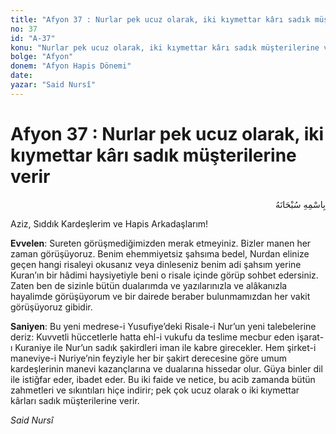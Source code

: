 ```yaml
---
title: "Afyon 37 : Nurlar pek ucuz olarak, iki kıymettar kârı sadık müşterilerine verir"
no: 37
id: "A-37"
konu: "Nurlar pek ucuz olarak, iki kıymettar kârı sadık müşterilerine verir"
bolge: "Afyon"
donem: "Afyon Hapis Dönemi"
date: 
yazar: "Said Nursî"
---
```


# Afyon 37 : Nurlar pek ucuz olarak, iki kıymettar kârı sadık müşterilerine verir

<p class="arabic" dir="rtl" title="Meal: “Her türlü noksan sıfatlardan yüce olan Allah’ın adıyla.”">بِاسْمِهِ سُبْحَانَهُ</p>

Aziz, Sıddık Kardeşlerim ve Hapis Arkadaşlarım!

**Evvelen**: Sureten görüşmediğimizden merak etmeyiniz. Bizler manen her zaman görüşüyoruz. Benim ehemmiyetsiz şahsıma bedel, Nurdan elinize geçen hangi risaleyi okusanız veya dinleseniz benim adi şahsım yerine Kuran’ın bir hâdimi haysiyetiyle beni o risale içinde görüp sohbet edersiniz. Zaten ben de sizinle bütün dualarımda ve yazılarınızla ve alâkanızla hayalimde görüşüyorum ve bir dairede beraber bulunmamızdan her vakit görüşüyoruz gibidir.

**Saniyen**: Bu yeni medrese-i Yusufiye’deki Risale-i Nur’un yeni talebelerine deriz: Kuvvetli hüccetlerle hatta ehl-i vukufu da teslime mecbur eden işarat-ı Kuraniye ile Nur’un sadık şakirdleri iman ile kabre girecekler. Hem şirket-i maneviye-i Nuriye’nin feyziyle her bir şakirt derecesine göre umum kardeşlerinin manevi kazançlarına ve dualarına hissedar olur. Güya binler dil ile istiğfar eder, ibadet eder. Bu iki faide ve netice, bu acib zamanda bütün zahmetleri ve sıkıntıları hiçe indirir; pek çok ucuz olarak o iki kıymettar kârları sadık müşterilerine verir.

*Said Nursî*
